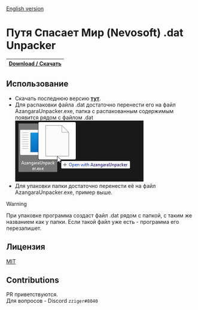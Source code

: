 [English version](README_EN.md)

# Путя Спасает Мир (Nevosoft) .dat Unpacker

|[**Download / Скачать**](https://github.com/zziger/dino-and-aliens-unpacker/releases/latest/download/DinoAndAliensUnpacker.exe)|
|-|

## Использование

- Скачать последнюю версию [**тут**](https://github.com/zziger/dino-and-aliens-unpacker/releases/latest/download/DinoAndAliensUnpacker.exe).
- Для распаковки файла .dat достаточно перенести его на файл AzangaraUnpacker.exe, папка с распакованным содержимым появится рядом с файлом .dat<br> ![example.png](example.png)
- Для упаковки папки достаточно перенести её на файл AzangaraUnpacker.exe, пример выше.
> [!WARNING] 
> При упаковке программа создаст файл .dat рядом с папкой, с таким же названием как у папки. Если такой файл уже есть - программа его перезапишет.

## Лицензия

[MIT](LICENSE)

## Contributions

PR приветствуются.<br>
Для вопросов - Discord `zziger#8040`